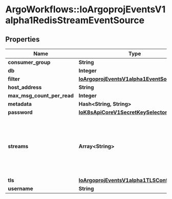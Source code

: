 # ArgoWorkflows::IoArgoprojEventsV1alpha1RedisStreamEventSource

## Properties
Name | Type | Description | Notes
------------ | ------------- | ------------- | -------------
**consumer_group** | **String** |  | [optional] 
**db** | **Integer** |  | [optional] 
**filter** | [**IoArgoprojEventsV1alpha1EventSourceFilter**](IoArgoprojEventsV1alpha1EventSourceFilter.md) |  | [optional] 
**host_address** | **String** |  | [optional] 
**max_msg_count_per_read** | **Integer** |  | [optional] 
**metadata** | **Hash&lt;String, String&gt;** |  | [optional] 
**password** | [**IoK8sApiCoreV1SecretKeySelector**](IoK8sApiCoreV1SecretKeySelector.md) |  | [optional] 
**streams** | **Array&lt;String&gt;** | Streams to look for entries. XREADGROUP is used on all streams using a single consumer group. | [optional] 
**tls** | [**IoArgoprojEventsV1alpha1TLSConfig**](IoArgoprojEventsV1alpha1TLSConfig.md) |  | [optional] 
**username** | **String** |  | [optional] 


